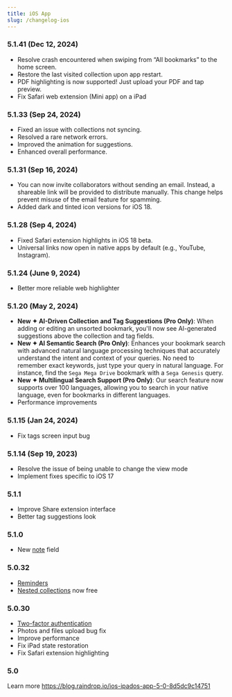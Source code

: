 ```yaml
---
title: iOS App
slug: /changelog-ios
---
```


### 5.1.41 (Dec 12, 2024)
- Resolve crash encountered when swiping from “All bookmarks” to the home screen.
- Restore the last visited collection upon app restart.
- PDF highlighting is now supported! Just upload your PDF and tap preview.
- Fix Safari web extension (Mini app) on a iPad

### 5.1.33 (Sep 24, 2024)
- Fixed an issue with collections not syncing.
- Resolved a rare network errors.
- Improved the animation for suggestions.
- Enhanced overall performance.

### 5.1.31 (Sep 16, 2024)
- You can now invite collaborators without sending an email. Instead, a shareable link will be provided to distribute manually. This change helps prevent misuse of the email feature for spamming.
- Added dark and tinted icon versions for iOS 18.

### 5.1.28 (Sep 4, 2024)
- Fixed Safari extension highlights in iOS 18 beta.
- Universal links now open in native apps by default (e.g., YouTube, Instagram).

### 5.1.24 (June 9, 2024)
- Better more reliable web highlighter

### 5.1.20 (May 2, 2024)
- **New ✦ AI-Driven Collection and Tag Suggestions (Pro Only)**: When adding or editing an unsorted bookmark, you'll now see AI-generated suggestions above the collection and tag fields.
- **New ✦ AI Semantic Search (Pro Only)**: Enhances your bookmark search with advanced natural language processing techniques that accurately understand the intent and context of your queries. No need to remember exact keywords, just type your query in natural language. For instance, find the `Sega Mega Drive` bookmark with a `Sega Genesis` query.
- **New ✦ Multilingual Search Support (Pro Only)**: Our search feature now supports over 100 languages, allowing you to search in your native language, even for bookmarks in different languages.
- Performance improvements

### 5.1.15 (Jan 24, 2024)
- Fix tags screen input bug

### 5.1.14 (Sep 19, 2023)
- Resolve the issue of being unable to change the view mode
- Implement fixes specific to iOS 17

### 5.1.1
- Improve Share extension interface
- Better tag suggestions look

### 5.1.0
- New [note](../using/bookmarks/index.md#notes) field

### 5.0.32
- [Reminders](../using/reminders/index.md)
- [Nested collections](../using/collections/index.md#nested-collections) now free

### 5.0.30
- [Two-factor authentication](/tfa)
- Photos and files upload bug fix
- Improve performance
- Fix iPad state restoration
- Fix Safari extension highlighting

### 5.0
Learn more https://blog.raindrop.io/ios-ipados-app-5-0-8d5dc9c14751